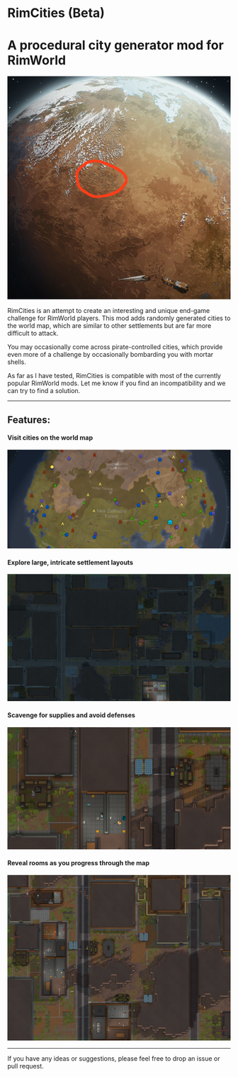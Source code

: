 # RimCities (Beta)
# A procedural city generator mod for RimWorld
![](Docs/Banner.png)

RimCities is an attempt to create an interesting and unique end-game challenge for RimWorld players. This mod adds randomly generated cities to the world map, which are similar to other settlements but are far more difficult to attack.

You may occasionally come across pirate-controlled cities, which provide even more of a challenge by occasionally bombarding you with mortar shells.

As far as I have tested, RimCities is compatible with most of the currently popular RimWorld mods. Let me know if you find an incompatibility and we can try to find a solution.  

---

## Features:

#### Visit cities on the world map
![](Docs/World1.png)

#### Explore large, intricate settlement layouts
![](Docs/Map1.png)

#### Scavenge for supplies and avoid defenses
![](Docs/Map2.png)

#### Reveal rooms as you progress through the map
![](Docs/Map3.png)

---

If you have any ideas or suggestions, please feel free to drop an issue or pull request.
